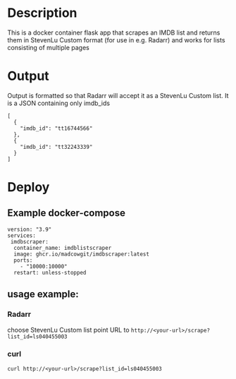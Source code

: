 # Description
This is a docker container flask app that scrapes an IMDB list and returns them in StevenLu Custom format (for use in e.g. Radarr) and works for lists consisting of multiple pages

# Output
Output is formatted so that Radarr will accept it as a StevenLu Custom list.
It is a JSON containing only imdb_ids

```
[
  {
    "imdb_id": "tt16744566"
  },
  {
    "imdb_id": "tt32243339"
  }
]
```

# Deploy
## Example docker-compose

```
version: "3.9"
services:
 imdbscraper:
  container_name: imdblistscraper
  image: ghcr.io/madcowgit/imdbscraper:latest
  ports:
    - "10000:10000"
  restart: unless-stopped
```
## usage example:
### Radarr
choose StevenLu Custom list
point URL to `http://<your-url>/scrape?list_id=ls040455003`
### curl
`curl http://<your-url>/scrape?list_id=ls040455003`
